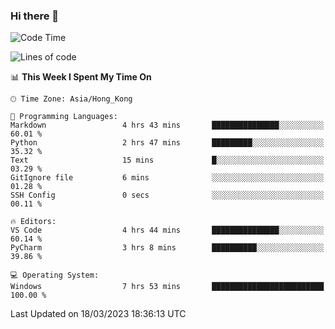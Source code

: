 ### Hi there 👋

<!--
**RoiexLee/RoiexLee** is a ✨ _special_ ✨ repository because its `README.md` (this file) appears on your GitHub profile.

Here are some ideas to get you started:

- 🔭 I’m currently working on ...
- 🌱 I’m currently learning ...
- 👯 I’m looking to collaborate on ...
- 🤔 I’m looking for help with ...
- 💬 Ask me about ...
- 📫 How to reach me: ...
- 😄 Pronouns: ...
- ⚡ Fun fact: ...
-->

<!--START_SECTION:waka-->
![Code Time](http://img.shields.io/badge/Code%20Time-147%20hrs%2042%20mins-blue)

![Lines of code](https://img.shields.io/badge/From%20Hello%20World%20I%27ve%20Written-3.0%20thousand%20lines%20of%20code-blue)

📊 **This Week I Spent My Time On** 

```text
🕑︎ Time Zone: Asia/Hong_Kong

💬 Programming Languages: 
Markdown                 4 hrs 43 mins       ███████████████░░░░░░░░░░   60.01 % 
Python                   2 hrs 47 mins       █████████░░░░░░░░░░░░░░░░   35.32 % 
Text                     15 mins             █░░░░░░░░░░░░░░░░░░░░░░░░   03.29 % 
GitIgnore file           6 mins              ░░░░░░░░░░░░░░░░░░░░░░░░░   01.28 % 
SSH Config               0 secs              ░░░░░░░░░░░░░░░░░░░░░░░░░   00.11 % 

🔥 Editors: 
VS Code                  4 hrs 44 mins       ███████████████░░░░░░░░░░   60.14 % 
PyCharm                  3 hrs 8 mins        ██████████░░░░░░░░░░░░░░░   39.86 % 

💻 Operating System: 
Windows                  7 hrs 53 mins       █████████████████████████   100.00 % 
```


 Last Updated on 18/03/2023 18:36:13 UTC
<!--END_SECTION:waka-->
